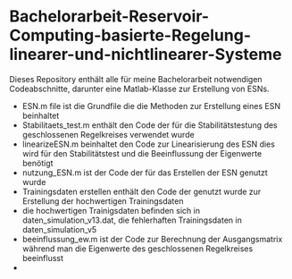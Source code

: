 # Bachelorarbeit-Reservoir-Computing-basierte-Regelung-linearer-und-nichtlinearer-Systeme
Dieses Repository enthält alle für meine Bachelorarbeit notwendigen Codeabschnitte, darunter eine Matlab-Klasse zur Erstellung von ESNs.


- ESN.m file ist die Grundfile die die Methoden zur Erstellung eines ESN beinhaltet
- Stabilitaets_test.m enthält den Code der für die Stabilitätstestung des geschlossenen Regelkreises verwendet wurde
- linearizeESN.m beinhaltet den Code zur Linearisierung des ESN dies wird für den Stabilitätstest und die Beeinflussung der Eigenwerte benötigt
- nutzung_ESN.m ist der Code der für das Erstellen der ESN genutzt wurde
- Trainingsdaten erstellen enthält den Code der genutzt wurde zur Erstellung der hochwertigen Trainingsdaten
- die hochwertigen Trainigsdaten befinden sich in daten_simulation_v13.dat, die fehlerhaften Trainingsdaten in daten_simulation_v5
- beeinflussung_ew.m ist der Code zur Berechnung der Ausgangsmatrix während man die Eigenwerte des geschlossenen Regelkreises beeinflusst
- 

